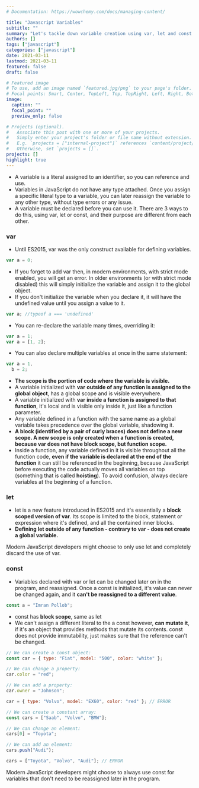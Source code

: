 ```yaml
---
# Documentation: https://wowchemy.com/docs/managing-content/

title: "Javascript Variables"
subtitle: ""
summary: "Let's tackle down variable creation using var, let and const."
authors: []
tags: ["javascript"]
categories: ["javascript"]
date: 2021-03-11
lastmod: 2021-03-11
featured: false
draft: false

# Featured image
# To use, add an image named `featured.jpg/png` to your page's folder.
# Focal points: Smart, Center, TopLeft, Top, TopRight, Left, Right, BottomLeft, Bottom, BottomRight.
image:
  caption: ""
  focal_point: ""
  preview_only: false

# Projects (optional).
#   Associate this post with one or more of your projects.
#   Simply enter your project's folder or file name without extension.
#   E.g. `projects = ["internal-project"]` references `content/project/deep-learning/index.md`.
#   Otherwise, set `projects = []`.
projects: []
highlight: true
---
```


- A variable is a literal assigned to an identifier, so you can reference and use.
- Variables in JavaScript do not have any type attached. Once you assign a specific literal type to a variable, you can later reassign the variable to any other type, without type errors or any issue.
- A variable must be declared before you can use it. There are 3 ways to do this, using var, let or const, and their purpose are different from each other.

### var

- Until ES2015, var was the only construct available for defining variables.

```js
var a = 0;
```

- If you forget to add var then, in modern environments, with strict mode enabled, you will get an error. In older environments (or with strict mode disabled) this will simply initialize the variable and assign it to the global object.
- If you don't initialize the variable when you declare it, it will have the undefined value until you assign a value to it.

```js
var a; //typeof a === 'undefined'
```

- You can re-declare the variable many times, overriding it:

```js
var a = 1;
var a = [1, 2];
```

- You can also declare multiple variables at once in the same statement:

```js
var a = 1,
  b = 2;
```

- **The scope is the portion of code where the variable is visible.**
- A variable initialized with **var** **outside of any function is assigned to the global object**, has a global scope and is visible everywhere.
- A variable initialized with **var** **inside a function is assigned to that function**, it's local and is visible only inside it, just like a function parameter.
- Any variable defined in a function with the same name as a global variable takes precedence over the global variable, shadowing it.
- **A block (identified by a pair of curly braces) does not define a new scope. A new scope is only created when a function is created, because var does not have block scope, but function scope.**
- Inside a function, any variable defined in it is visible throughout all the function code, **even if the variable is declared at the end of the function** it can still be referenced in the beginning, because JavaScript before executing the code actually moves all variables on top (something that is called **hoisting**). To avoid confusion, always declare variables at the beginning of a function.

### let

- let is a new feature introduced in ES2015 and it's essentially a **block scoped version of var**. Its scope is limited to the block, statement or expression where it's defined, and all the contained inner blocks.
- **Defining let outside of any function - contrary to var - does not create a global variable.**

Modern JavaScript developers might choose to only use let and completely discard the use of var.

### const

- Variables declared with var or let can be changed later on in the program, and reassigned. Once a const is initialized, it's value can never be changed again, and it **can't be reassigned to a different value**.

```js
const a = "Imran Pollob";
```

- const has **block scope**, same as let
- We can't assign a different literal to the a const however, **can mutate it**, if it's an object that provides methods that mutate its contents. const does not provide immutability, just makes sure that the reference can't be changed.

```js
// We can create a const object:
const car = { type: "Fiat", model: "500", color: "white" };

// We can change a property:
car.color = "red";

// We can add a property:
car.owner = "Johnson";

car = { type: "Volvo", model: "EX60", color: "red" }; // ERROR

// We can create a constant array:
const cars = ["Saab", "Volvo", "BMW"];

// We can change an element:
cars[0] = "Toyota";

// We can add an element:
cars.push("Audi");

cars = ["Toyota", "Volvo", "Audi"]; // ERROR
```

Modern JavaScript developers might choose to always use const for variables that don't need to be reassigned later in the program.
